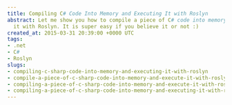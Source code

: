 ```yaml
---
title: Compiling C# Code Into Memory and Executing It with Roslyn
abstract: Let me show you how to compile a piece of C# code into memory and execute
  it with Roslyn. It is super easy if you believe it or not :)
created_at: 2015-03-31 20:39:00 +0000 UTC
tags:
- .net
- C#
- Roslyn
slugs:
- compiling-c-sharp-code-into-memory-and-executing-it-with-roslyn
- compile-a-piece-of-c-sharp-code-into-memory-and-execute-it-with-roslyn
- compiling-a-piece-of-c-sharp-code-into-memory-and-execute-it-with-roslyn
- compiling-a-piece-of-c-sharp-code-into-memory-and-executing-it-with-roslyn
---
```


